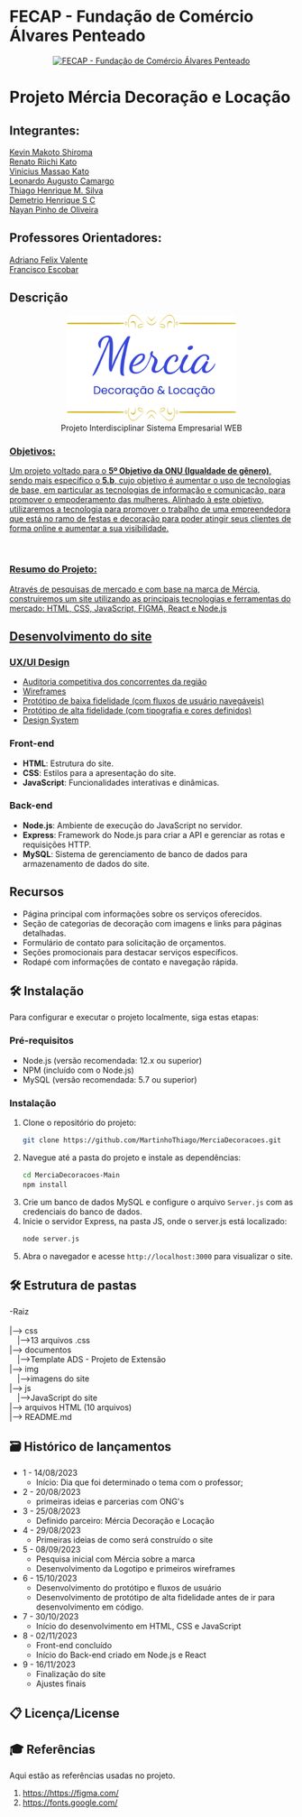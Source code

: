# FECAP - Fundação de Comércio Álvares Penteado

<p align="center">
<a href= "https://www.fecap.br/"><img src="https://encrypted-tbn0.gstatic.com/images?q=tbn:ANd9GcRhZPrRa89Kma0ZZogxm0pi-tCn_TLKeHGVxywp-LXAFGR3B1DPouAJYHgKZGV0XTEf4AE&usqp=CAU" alt="FECAP - Fundação de Comércio Álvares Penteado" border="0"></a>
</p>

# Projeto Mércia Decoração e Locação


## Integrantes: 
<a href="https://www.linkedin.com/in/kevinmakotos/"> Kevin Makoto Shiroma</a> <br>
<a href="https://www.linkedin.com/in/renato-riichi-kato-09b86482/"> Renato Riichi Kato </a> <br> 
<a href="https://www.linkedin.com/in/massao-kato%EF%BC%88%E3%83%88%E3%83%88%E3%83%AD%EF%BC%89-1aa869278/"> Vinicius Massao Kato </a> <br>
<a href="https://www.linkedin.com/in/leonardo-augusto-camargo-5b6922162/"> Leonardo Augusto Camargo  </a> <br>
<a href="/"> Thiago Henrique M. Silva  </a> <br>
<a href="/"> Demetrio Henrique S C </a> <br>
<a href="https://www.linkedin.com/in/nayan-pinho-rh-dp/"> Nayan Pinho de Oliveira </a> <br>


                                                                                                            

## Professores Orientadores: 
 <a href="https://www.linkedin.com/in/adriano-valente-534576135/">Adriano Felix Valente</a> <br>
  <a href="https://www.linkedin.com/in/francisco-escobar/">Francisco Escobar</a> <br>
 
 

## Descrição

<p align="center">
<img src="https://github.com/KevinShiroma/mercia/blob/main/img/logo-header.svg" border="0" width="300"> <br>
  Projeto Interdisciplinar Sistema Empresarial WEB  <a href="/">
</p>


### Objetivos: <br>
 
<p> Um projeto voltado para o <b>5º Objetivo da ONU (Igualdade de gênero)</b>, sendo mais específico o <b>5.b</b>, cujo objetivo é aumentar o uso de tecnologias de base, em particular as tecnologias de informação e comunicação, para promover o empoderamento das mulheres. Alinhado à este objetivo, utilizaremos a tecnologia para promover o trabalho de uma empreendedora que está no ramo de festas e decoração para poder atingir seus clientes de forma online e aumentar a sua visibilidade. </p> <br>

### Resumo do Projeto: <br>

<p> Através de pesquisas de mercado e com base na marca de Mércia, construiremos um site utilizando as principais tecnologias e ferramentas do mercado: HTML, CSS, JavaScript, FIGMA, React e Node.js </p> 


## Desenvolvimento do site

### UX/UI Design
- Auditoria competitiva dos concorrentes da região
- <a href="https://www.figma.com/file/N4dqfF7mm87VX6d7lhWJBd/Mercia?type=design&node-id=0%3A1&mode=design&t=vFwyAtlRS4mnOhOI-1"> Wireframes </a> <br>
- <a href="https://www.figma.com/proto/N4dqfF7mm87VX6d7lhWJBd/Mercia?page-id=1%3A641&type=design&node-id=1-645&viewport=879%2C289%2C0.1&t=Hp5zsSiqxQ9iosa2-1&scaling=scale-down-width&starting-point-node-id=1%3A645&mode=design"> Protótipo de baixa fidelidade (com fluxos de usuário navegáveis) </a> <br>
- <a href="https://www.figma.com/proto/N4dqfF7mm87VX6d7lhWJBd/Mercia?page-id=1%3A642&type=design&node-id=13-48&viewport=224%2C264%2C0.07&t=MTwAsPMwE7N8lWcj-1&scaling=scale-down-width&starting-point-node-id=13%3A48&mode=design"> Protótipo de alta fidelidade (com tipografia e cores definidos) </a> <br>
- <a href="https://www.figma.com/file/N4dqfF7mm87VX6d7lhWJBd/Mercia?type=design&node-id=14%3A657&mode=design&t=vFwyAtlRS4mnOhOI-1"> Design System </a> <br>


### Front-end

- **HTML**: Estrutura do site.
- **CSS**: Estilos para a apresentação do site.
- **JavaScript**: Funcionalidades interativas e dinâmicas.

### Back-end

- **Node.js**: Ambiente de execução do JavaScript no servidor.
- **Express**: Framework do Node.js para criar a API e gerenciar as rotas e requisições HTTP.
- **MySQL**: Sistema de gerenciamento de banco de dados para armazenamento de dados do site.

## Recursos

- Página principal com informações sobre os serviços oferecidos.
- Seção de categorias de decoração com imagens e links para páginas detalhadas.
- Formulário de contato para solicitação de orçamentos.
- Seções promocionais para destacar serviços específicos.
- Rodapé com informações de contato e navegação rápida.

## 🛠 Instalação

Para configurar e executar o projeto localmente, siga estas etapas:

### Pré-requisitos

- Node.js (versão recomendada: 12.x ou superior)
- NPM (incluído com o Node.js)
- MySQL (versão recomendada: 5.7 ou superior)

### Instalação

1. Clone o repositório do projeto:
   ```sh
   git clone https://github.com/MartinhoThiago/MerciaDecoracoes.git
   ```
2. Navegue até a pasta do projeto e instale as dependências:
   ```sh
   cd MerciaDecoracoes-Main
   npm install
   ```
3. Crie um banco de dados MySQL e configure o arquivo `Server.js` com as credenciais do banco de dados.
4. Inicie o servidor Express, na pasta JS, onde o server.js está localizado:
   ```sh
   node server.js
   ```
5. Abra o navegador e acesse `http://localhost:3000` para visualizar o site.

### 
  
## 🛠 Estrutura de pastas

-Raiz<br>
<br>
|--> css<br>
  &emsp;|-->13 arquivos .css <br>
|--> documentos<br>
  &emsp;|-->Template ADS - Projeto de Extensão<br>
  |--> img<br>
  &emsp;|-->imagens do site<br>
|--> js<br>
  &emsp;|-->JavaScript do site<br>
|--> arquivos HTML (10 arquivos) <br>
|--> README.md<br>

 <!--            A pasta raiz contem dois arquivos que devem ser alterados:

                <b>README.MD</b>: Arquivo que serve como guia e explicação geral sobre seu projeto. O mesmo que você está lendo agora.

                Há também 4 pastas que seguem da seguinte forma:

                <b>documentos</b>: Toda a documentação estará nesta pasta.

                <b>executáveis</b>: Binários e executáveis do projeto devem estar nesta pasta.

                <b>imagens</b>: Imagens do sistema

                <b>src</b>: Pasta que contém o código fonte.
 -->







<!-- 
              <b>Windows:</b>

            Não há instalação! Apenas executável!
            Encontre o JOGO.exe na pasta executáveis e execute-o como qualquer outro programa.

            ```sh
            Coloque código do prompt de comnando se for necessário
            ```

            <b>HTML:</b>

            Não há instalação!
            Encontre o index.html na pasta executáveis e execute-o como uma página WEB (através de algum browser).



## 💻 Configuração para Desenvolvimento

Descreva como instalar todas as dependências para desenvolvimento e como rodar um test-suite automatizado de algum tipo. Se necessário, faça isso para múltiplas plataformas.

Para abrir este projeto você necessita das seguintes ferramentas:

-<a href="https://godotengine.org/download">GODOT</a>

```sh
make install
npm test
Coloque código do prompt de comnando se for necessário
```
-->
  
## 🗃 Histórico de lançamentos


* 1 - 14/08/2023
    * Início: Dia que foi determinado o tema com o professor;
* 2 - 20/08/2023
    * primeiras ideias e parcerias com ONG's
* 3 - 25/08/2023
    * Definido parceiro: Mércia Decoração e Locação
* 4 - 29/08/2023
    * Primeiras ideias de como será construído o site
* 5 - 08/09/2023
    * Pesquisa inicial com Mércia sobre a marca
    * Desenvolvimento da Logotipo e primeiros wireframes
* 6 - 15/10/2023
    * Desenvolvimento do protótipo e fluxos de usuário
    * Desenvolvimento de protótipo de alta fidelidade antes de ir para desenvolvimento em código.
* 7 - 30/10/2023
    * Início do desenvolvimento em HTML, CSS e JavaScript
* 8 - 02/11/2023
    * Front-end concluído
    * Início do Back-end criado em Node.js e React
* 9 - 16/11/2023
    * Finalização do site
    * Ajustes finais



## 📋 Licença/License


## 🎓 Referências

Aqui estão as referências usadas no projeto.

1.  <https://https://figma.com/>
2.  <https://fonts.google.com/>
